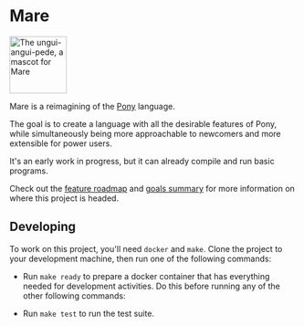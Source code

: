 # Mare

<a href="https://openclipart.org/detail/191499/horse"><img alt="The ungui-angui-pede, a mascot for Mare" src="https://openclipart.org/download/191499/1393759624.svg" width="100px" /></a>

Mare is a reimagining of the [Pony](https://www.ponylang.io/) language.

The goal is to create a language with all the desirable features of Pony, while simultaneously being more approachable to newcomers and more extensible for power users.

It's an early work in progress, but it can already compile and run basic programs.

Check out the [feature roadmap](./ROADMAP.md) and [goals summary](./GOALS.md) for more information on where this project is headed.

## Developing

To work on this project, you'll need `docker` and `make`. Clone the project to your development machine, then run one of the following commands:

- Run `make ready` to prepare a docker container that has everything needed for development activities. Do this before running any of the other following commands:

- Run `make test` to run the test suite.
